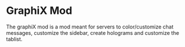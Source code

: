 # GraphiX Mod
The graphiX mod is a mod meant for servers to color/customize chat messages, customize the sidebar, create holograms and customize the tablist.
